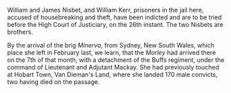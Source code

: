 William and James Nisbet, and William Kerr, prisoners in the jail here, accused of housebreaking and theft, have been indicted and are to be tried before the High Court of Justiciary, on the 26th instant. The two Nisbets are brothers.By the arrival of the brig *Minerva*, from Sydney, New South Wales, which place she left in February last, we learn, that the *Morley*  had arrived there on the 7th of that month, with a detachment of the Buffs regiment, under the command of Lieutenant and Adjutant Mackay. She had previously touched at Hobart Town, Van Dieman's Land, where she landed 170 male convicts, two having died on the passage.